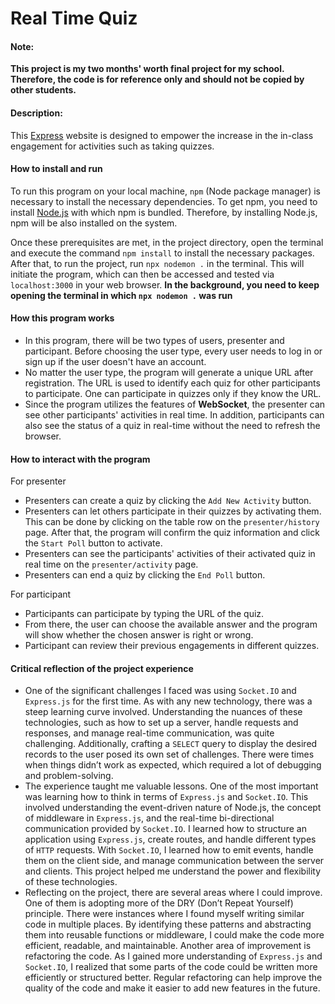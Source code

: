 # Real Time Quiz

#### Note:

**This project is my two months' worth final project for my school. Therefore, the code is for reference only and should not be copied by other students.**

#### Description:

This [Express](https://expressjs.com/) website is designed to empower the increase in the in-class engagement for activities such as taking quizzes.

#### How to install and run

To run this program on your local machine, `npm` (Node package manager) is necessary to install the necessary dependencies. To get npm, you need to install [Node.js](https://nodejs.org/en/download) with which npm is bundled. Therefore, by installing Node.js, npm will be also installed on the system.

Once these prerequisites are met, in the project directory, open the terminal and execute the command `npm install` to install the necessary packages. After that, to run the project, run `npx nodemon .` in the terminal. This will initiate the program, which can then be accessed and tested via `localhost:3000` in your web browser. **In the background, you need to keep opening the terminal in which `npx nodemon .` was run**

#### How this program works

- In this program, there will be two types of users, presenter and participant. Before choosing the user type, every user needs to log in or sign up if the user doesn't have an account. 
- No matter the user type, the program will generate a unique URL after registration. The URL is used to identify each quiz for other participants to participate. One can participate in quizzes only if they know the URL.
- Since the program utilizes the features of **WebSocket**, the presenter can see other participants' activities in real time. In addition, participants can also see the status of a quiz in real-time without the need to refresh the browser.

#### How to interact with the program

For presenter

- Presenters can create a quiz by clicking the `Add New Activity` button.
- Presenters can let others participate in their quizzes by activating them. This can be done by clicking on the table row on the `presenter/history` page. After that, the program will confirm the quiz information and click the `Start Poll` button to activate.
- Presenters can see the participants' activities of their activated quiz in real time on the `presenter/activity` page.
- Presenters can end a quiz by clicking the `End Poll` button.
  
For participant

- Participants can participate by typing the URL of the quiz.
- From there, the user can choose the available answer and the program will show whether the chosen answer is right or wrong.
- Participant can review their previous engagements in different quizzes.

#### Critical reflection of the project experience

- One of the significant challenges I faced was using `Socket.IO` and `Express.js` for the first time. As with any new technology, there was a steep learning curve involved. Understanding the nuances of these technologies, such as how to set up a server, handle requests and responses, and manage real-time communication, was quite challenging. 
Additionally, crafting a `SELECT` query to display the desired records to the user posed its own set of challenges. There were times when things didn’t work as expected, which required a lot of debugging and problem-solving.
- The experience taught me valuable lessons. One of the most important was learning how to think in terms of `Express.js` and `Socket.IO`. This involved understanding the event-driven nature of Node.js, the concept of middleware in `Express.js`, and the real-time bi-directional communication provided by `Socket.IO`. I learned how to structure an application using `Express.js`, create routes, and handle different types of `HTTP` requests. 
With `Socket.IO`, I learned how to emit events, handle them on the client side, and manage communication between the server and clients. This project helped me understand the power and flexibility of these technologies.
- Reflecting on the project, there are several areas where I could improve. One of them is adopting more of the DRY (Don’t Repeat Yourself) principle. There were instances where I found myself writing similar code in multiple places. By identifying these patterns and abstracting them into reusable functions or middleware, I could make the code more efficient, readable, and maintainable. 
Another area of improvement is refactoring the code. As I gained more understanding of `Express.js` and `Socket.IO`, I realized that some parts of the code could be written more efficiently or structured better. Regular refactoring can help improve the quality of the code and make it easier to add new features in the future.
